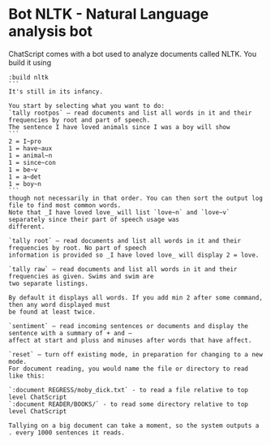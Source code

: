 # Bot NLTK - Natural Language analysis bot

ChatScript comes with a bot used to analyze documents called NLTK. You build it using 
````
:build nltk
``` 
It's still in its infancy.

You start by selecting what you want to do:
`tally rootpos` – read documents and list all words in it and their frequencies by root and part of speech.
The sentence I have loved animals since I was a boy will show
```
2 = I~pro
1 = have~aux
1 = animal~n
1 = since~con
1 = be~v
1 = a~det
1 = boy~n
```
though not necessarily in that order. You can then sort the output log file to find most common words.
Note that _I have loved love_ will list `love~n` and `love~v` separately since their part of speech usage was
different.

`tally root` – read documents and list all words in it and their frequencies by root. No part of speech
information is provided so _I have loved love_ will display 2 = love.

`tally raw` – read documents and list all words in it and their frequencies as given. Swims and swim are
two separate listings.

By default it displays all words. If you add min 2 after some command, then any word displayed must
be found at least twice.

`sentiment` – read incoming sentences or documents and display the sentence with a summary of + and –
affect at start and pluss and minuses after words that have affect.

`reset` – turn off existing mode, in preparation for changing to a new mode.
For document reading, you would name the file or directory to read like this:

`:document REGRESS/moby_dick.txt` - to read a file relative to top level ChatScript
`:document READER/BOOKS/` - to read some directory relative to top level ChatScript

Tallying on a big document can take a moment, so the system outputs a . every 1000 sentences it reads.


